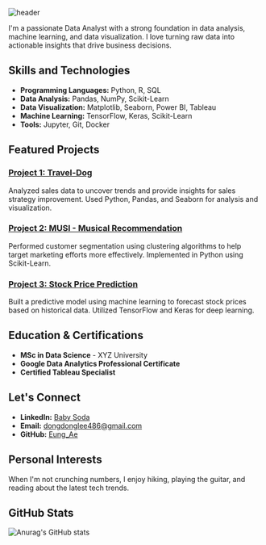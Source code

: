 ![header](https://capsule-render.vercel.app/api?type=waving&color=C0C0C0&customColorList=0,2,2,5,30&text=Hello,%20Eung%20Ae%20World!&fontColor=696969&fontSize=70)

<!--
**someday486/someday486** is a ✨ _special_ ✨ repository because its `README.md` (this file) appears on your GitHub profile.

Here are some ideas to get you started:

- 🔭 I’m currently working on ...
- 🌱 I’m currently learning ...
- 👯 I’m looking to collaborate on ...
- 🤔 I’m looking for help with ...
- 💬 Ask me about ...
- 📫 How to reach me: ...
- 😄 Pronouns: ...
- ⚡ Fun fact: ...
-->
<!--
<a href="버튼을 눌렀을 때 이동할 링크" target="_blank"><img src="https://img.shields.io/badge/뱃지레이블-배경색?style=plastic&logo=appveyor&logoColor=ffffff"/></a>
-->
I'm a passionate Data Analyst with a strong foundation in data analysis, machine learning, and data visualization. I love turning raw data into actionable insights that drive business decisions.

## Skills and Technologies

- **Programming Languages:** Python, R, SQL
- **Data Analysis:** Pandas, NumPy, Scikit-Learn
- **Data Visualization:** Matplotlib, Seaborn, Power BI, Tableau
- **Machine Learning:** TensorFlow, Keras, Scikit-Learn
- **Tools:** Jupyter, Git, Docker

## Featured Projects

### [Project 1: Travel-Dog](https://github.com/someday486/Travel-Dog)
Analyzed sales data to uncover trends and provide insights for sales strategy improvement. Used Python, Pandas, and Seaborn for analysis and visualization.

### [Project 2: MUSI - Musical Recommendation](https://github.com/khn5906/django_project2)
Performed customer segmentation using clustering algorithms to help target marketing efforts more effectively. Implemented in Python using Scikit-Learn.

### [Project 3: Stock Price Prediction](https://github.com/yourusername/project3)
Built a predictive model using machine learning to forecast stock prices based on historical data. Utilized TensorFlow and Keras for deep learning.

## Education & Certifications

- **MSc in Data Science** - XYZ University
- **Google Data Analytics Professional Certificate**
- **Certified Tableau Specialist**

## Let's Connect

- **LinkedIn:** [Baby Soda](https://www.linkedin.com/in/baby-soda-875b01307/)
- **Email:** dongdonglee486@gmail.com
- **GitHub:** [Eung_Ae](https://github.com/someday486)

## Personal Interests

When I'm not crunching numbers, I enjoy hiking, playing the guitar, and reading about the latest tech trends.

## GitHub Stats

![Anurag's GitHub stats](https://github-readme-stats.vercel.app/api?username=someday486&show_icons=true&theme=radical)
